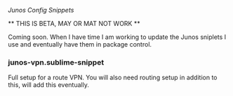 *Junos Config Snippets*

** THIS IS BETA, MAY OR MAT NOT WORK **

Coming soon. When I have time I am working to update the Junos sniplets I use and eventually have them in package control.

### junos-vpn.sublime-snippet
Full setup for a route VPN. You will also need routing setup in addition to this, will add this eventually.

